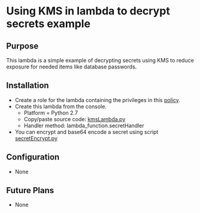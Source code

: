 # Using KMS in lambda to decrypt secrets example

## Purpose
This lambda is a simple example of decrypting secrets using KMS to reduce exposure
for needed items like database passwords.

## Installation

* Create a role for the lambda containing the privileges in this [policy](awsPolicy.json).
* Create this lambda from the console.
    * Platform = Python 2.7
    * Copy/paste source code:  [kmsLambda.py](kmsLambda.py)
    * Handler method:  lambda_function.secretHandler
* You can encrypt and base64 encode a secret using script [secretEncrypt.py](secretEncrypt.py)

## Configuration
* None

## Future Plans
* None
